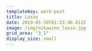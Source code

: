 ```yaml
---
templateKey: work-post
title: Lasso
date: 2019-05-30T01:23:40.812Z
image: /img/nikawinn_lasso.jpg
grid_area: "3_1"
display_size: small
---
```

